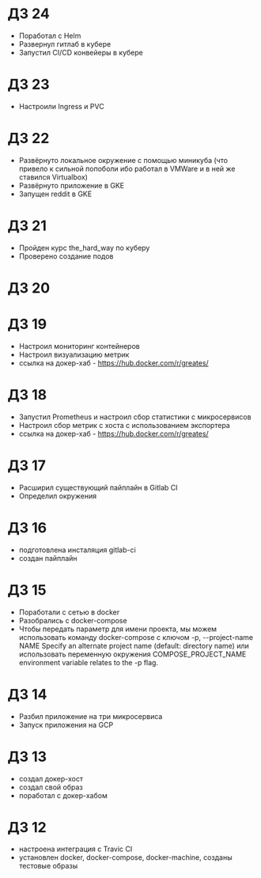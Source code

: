 # ДЗ 24

- Поработал с Helm
- Развернул гитлаб в кубере
- Запустил CI/CD конвейеры в кубере

# ДЗ 23

- Настроили Ingress и PVC


# ДЗ 22

- Развёрнуто локальное окружение с помощью миникуба (что привело к сильной попоболи ибо работал в VMWare и в ней же ставился Virtualbox)
- Развёрнуто приложение в GKE
- Запущен reddit в GKE

# ДЗ 21

- Пройден курс the_hard_way по куберу
- Проверено создание подов

# ДЗ 20

# ДЗ 19

- Настроил мониторинг контейнеров
- Настроил визуализацию метрик
- ссылка на докер-хаб - https://hub.docker.com/r/greates/

# ДЗ 18

- Запустил Prometheus и настроил сбор статистики с микросервисов
- Настроил сбор метрик с хоста с использованием экспортера
- ссылка на докер-хаб - https://hub.docker.com/r/greates/


# ДЗ 17

- Расширил существующий пайплайн в Gitlab CI
- Определил окружения

# ДЗ 16

- подготовлена инсталяция gitlab-ci
- создан пайплайн

# ДЗ 15 

- Поработали с сетью в docker
- Разобрались с docker-compose
- Чтобы передать параметр для имени проекта, мы можем использовать команду docker-compose c ключом  -p, --project-name NAME     Specify an alternate project name (default: directory name) или использовать переменную окружения COMPOSE_PROJECT_NAME environment variable relates to the -p flag.

# ДЗ 14

- Разбил приложение на три микросервиса
- Запуск приложения на GCP

# ДЗ 13

- создал докер-хост
- создал свой образ
- поработал с докер-хабом

# ДЗ 12

- настроена интеграция с Travic CI
- установлен docker, docker-compose, docker-machine, созданы тестовые образы

